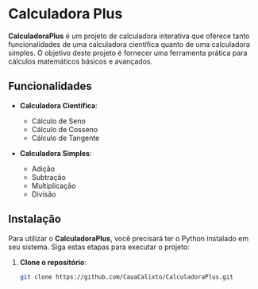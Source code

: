 # Calculadora Plus

**CalculadoraPlus** é um projeto de calculadora interativa que oferece tanto funcionalidades de uma calculadora científica quanto de uma calculadora simples. O objetivo deste projeto é fornecer uma ferramenta prática para cálculos matemáticos básicos e avançados.

## Funcionalidades

- **Calculadora Científica**:
  - Cálculo de Seno
  - Cálculo de Cosseno
  - Cálculo de Tangente

- **Calculadora Simples**:
  - Adição
  - Subtração
  - Multiplicação
  - Divisão

## Instalação

Para utilizar o **CalculadoraPlus**, você precisará ter o Python instalado em seu sistema. Siga estas etapas para executar o projeto:

1. **Clone o repositório**:
   ```bash
   git clone https://github.com/CauaCalixto/CalculadoraPlus.git
